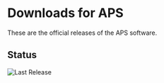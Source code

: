 # Downloads for APS

These are the official releases of the APS software.

## Status

![Last Release](https://github.com/IORoot/AdvancedPropertySearch/actions/workflows/release.yaml/badge.svg)
